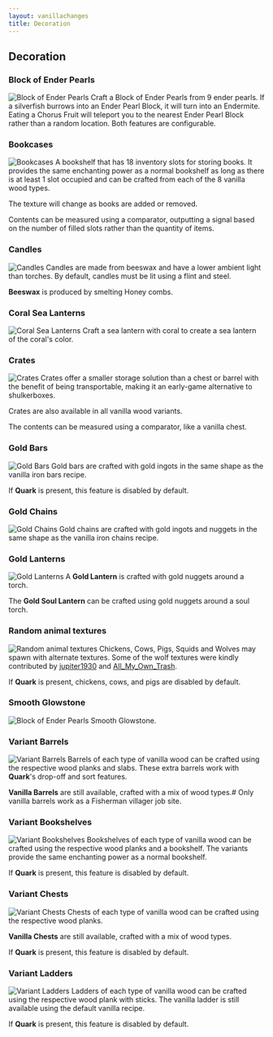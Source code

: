 ```yaml
---
layout: vanillachanges
title: Decoration
---
```


## Decoration

### Block of Ender Pearls
![Block of Ender Pearls](https://raw.githubusercontent.com/svenhjol/Charm-Assets/master/web/charm-features/nope.png)
Craft a Block of Ender Pearls from 9 ender pearls.  If a silverfish burrows into an Ender Pearl Block, it will turn into an Endermite.  Eating a Chorus Fruit will teleport you to the nearest Ender Pearl Block rather than a random location.  Both features are configurable.

### Bookcases
![Bookcases](https://github.com/svenhjol/Charm-Assets/blob/87b93c3ddf9d4332cc7c8e0b3fb65ae2baa99dae/web/charm-features/bookcases-retextured.png?raw=true)
A bookshelf that has 18 inventory slots for storing books.
It provides the same enchanting power as a normal bookshelf as long as there is at least 1 slot occupied and can be crafted from each of the 8 vanilla wood types.

The texture will change as books are added or removed.

Contents can be measured using a comparator, outputting a signal based on the number of filled slots rather than the quantity of items.

### Candles
![Candles](https://raw.githubusercontent.com/svenhjol/Charm-Assets/a32af33ebf6f5e3bad8d42564a8bde659f8aac42/web/charm-features/candles.png)
Candles are made from beeswax and have a lower ambient light than torches.
By default, candles must be lit using a flint and steel.

**Beeswax** is produced by smelting Honey combs. 

### Coral Sea Lanterns
![Coral Sea Lanterns](https://raw.githubusercontent.com/svenhjol/Charm-Assets/master/web/charm-features/nope.png)
Craft a sea lantern with coral to create a sea lantern of the coral's color.

### Crates
![Crates](https://github.com/svenhjol/Charm-Assets/blob/master/web/charm-features/variant-crates.png?raw=true)
Crates offer a smaller storage solution than a chest or barrel with the benefit of being transportable, making it an early-game alternative to shulkerboxes. 

Crates are also available in all vanilla wood variants.

The contents can be measured using a comparator, like a vanilla chest.

### Gold Bars
![Gold Bars](https://github.com/svenhjol/Charm-Assets/blob/master/web/charm-features/gold-bars.png?raw=true)
Gold bars are crafted with gold ingots in the same shape as the vanilla iron bars recipe.

If **Quark** is present, this feature is disabled by default.

### Gold Chains
![Gold Chains](https://github.com/svenhjol/Charm-Assets/blob/87b93c3ddf9d4332cc7c8e0b3fb65ae2baa99dae/web/charm-features/gold-chains.png?raw=true)
Gold chains are crafted with gold ingots and nuggets in the same shape as the vanilla iron chains recipe.

### Gold Lanterns
![Gold Lanterns](https://github.com/svenhjol/Charm-Assets/blob/master/web/charm-features/golden-lanterns.png?raw=true)
A **Gold Lantern** is crafted with gold nuggets around a torch.

The **Gold Soul Lantern** can be crafted using gold nuggets around a soul torch.

### Random animal textures
![Random animal textures](https://raw.githubusercontent.com/svenhjol/Charm-Assets/master/web/charm-features/nope.png)
Chickens, Cows, Pigs, Squids and Wolves may spawn with alternate textures.
Some of the wolf textures were kindly contributed by [jupiter1930](https://www.reddit.com/user/jupiter1390) and [All_My_Own_Trash](https://www.reddit.com/user/All_My_Own_Trash).

If **Quark** is present, chickens, cows, and pigs are disabled by default.

### Smooth Glowstone
![Block of Ender Pearls](https://raw.githubusercontent.com/svenhjol/Charm-Assets/master/web/charm-features/nope.png)
Smooth Glowstone.

### Variant Barrels
![Variant Barrels](https://github.com/svenhjol/Charm-Assets/blob/master/web/charm-features/new-variant-barrels.png?raw=true)
Barrels of each type of vanilla wood can be crafted using the respective wood planks and slabs.  These extra barrels work with **Quark**'s drop-off and sort features.

**Vanilla Barrels** are still available, crafted with a mix of wood types.#
Only vanilla barrels work as a Fisherman villager job site.

### Variant Bookshelves
![Variant Bookshelves](https://github.com/svenhjol/Charm-Assets/blob/master/web/charm-features/bookshelves.png?raw=true)
Bookshelves of each type of vanilla wood can be crafted using the respective wood planks and a bookshelf.
The variants provide the same enchanting power as a normal bookshelf.

If **Quark** is present, this feature is disabled by default.

### Variant Chests
![Variant Chests](https://github.com/svenhjol/Charm-Assets/blob/master/web/charm-features/variant-chests.png?raw=true)
Chests of each type of vanilla wood can be crafted using the respective wood planks.

**Vanilla Chests** are still available, crafted with a mix of wood types.

If **Quark** is present, this feature is disabled by default.

### Variant Ladders
![Variant Ladders](https://github.com/svenhjol/Charm-Assets/blob/master/web/charm-features/variant-ladders.png?raw=true)
Ladders of each type of vanilla wood can be crafted using the respective wood plank with sticks.
The vanilla ladder is still available using the default vanilla recipe.

If **Quark** is present, this feature is disabled by default.
